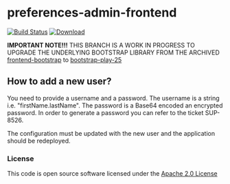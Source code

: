 
# preferences-admin-frontend

[![Build Status](https://travis-ci.org/hmrc/preferences-admin-frontend.svg)](https://travis-ci.org/hmrc/preferences-admin-frontend) [ ![Download](https://api.bintray.com/packages/hmrc/releases/preferences-admin-frontend/images/download.svg) ](https://bintray.com/hmrc/releases/preferences-admin-frontend/_latestVersion)

**IMPORTANT NOTE!!!** THIS BRANCH IS A WORK IN PROGRESS TO UPGRADE THE UNDERLYING BOOTSTRAP LIBRARY FROM THE ARCHIVED [frontend-bootstrap](https://github.com/hmrc/frontend-bootstrap) to [bootstrap-play-25](https://github.com/hmrc/bootstrap-play-25)

## How to add a new user?

You need to provide a username and a password. 
The username is a string i.e. "firstName.lastName".
The password is a Base64 encoded an encrypted password. In order to generate a password you can refer to the ticket SUP-8526.

The configuration must be updated with the new user and the application should be redeployed.

### License

This code is open source software licensed under the [Apache 2.0 License]("http://www.apache.org/licenses/LICENSE-2.0.html")